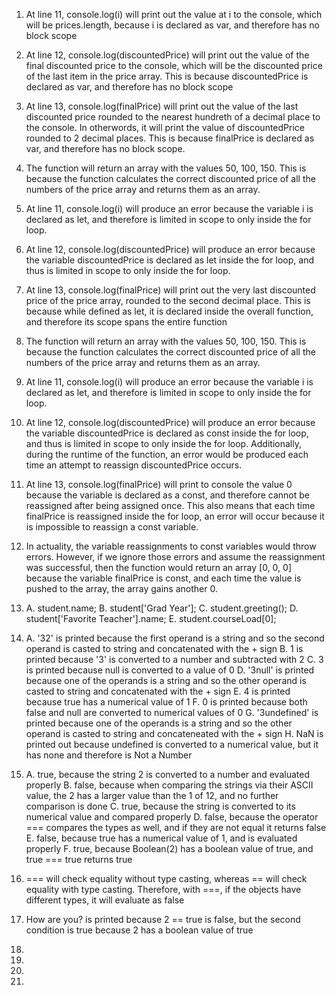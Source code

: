 1. At line 11, console.log(i) will print out the value at i to the console, which will be prices.length, because i is declared as var, and therefore has no block scope
   
2. At line 12, console.log(discountedPrice) will print out the value of the final discounted price to the console, which will be the discounted price of the last item in the price array. This is because discountedPrice is declared as var, and therefore has no block scope
   
3. At line 13, console.log(finalPrice) will print out the value of the last discounted price rounded to the nearest hundreth of a decimal place to the console. In otherwords, it will print the value of discountedPrice rounded to 2 decimal places. This is because finalPrice is declared as var, and therefore has no block scope.

4. The function will return an array with the values 50, 100, 150. This is because the function calculates the correct discounted price of all the numbers of the price array and returns them as an array.
   
5. At line 11, console.log(i) will produce an error because the variable i is declared as let, and therefore is limited in scope to only inside the for loop.
   
6. At line 12, console.log(discountedPrice) will produce an error because the variable discountedPrice is declared as let inside the for loop, and thus is limited in scope to only inside the for loop.
   
7. At line 13, console.log(finalPrice) will print out the very last discounted price of the price array, rounded to the second decimal place. This is because while defined as let, it is declared inside the overall function, and therefore its scope spans the entire function
   
8. The function will return an array with the values 50, 100, 150. This is because the function calculates the correct discounted price of all the numbers of the price array and returns them as an array.
   
9. At line 11, console.log(i) will produce an error because the variable i is declared as let, and therefore is limited in scope to only inside the for loop.
    
10. At line 12, console.log(discountedPrice) will produce an error because the variable discountedPrice is declared as const inside the for loop, and thus is limited in scope to only inside the for loop. Additionally, during the runtime of the function, an error would be produced each time an attempt to reassign discountedPrice occurs.
    
11. At line 13, console.log(finalPrice) will print to console the value 0 because the variable is declared as a const, and therefore cannot be reassigned after being assigned once. This also means that each time finalPrice is reassigned inside the for loop, an error will occur because it is impossible to reassign a const variable.
    
12. In actuality, the variable reassignments to const variables would throw errors. However, if we ignore those errors and assume the reassignment was successful, then the function would return an array [0, 0, 0] because the variable finalPrice is const, and each time the value is pushed to the array, the array gains another 0.
    
13. 
    A. student.name;
    B. student['Grad Year'];
    C. student.greeting();
    D. student['Favorite Teacher'].name;
    E. student.courseLoad[0];
    
      
14. 
    A. '32' is printed because the first operand is a string and so the second operand is casted to string and concatenated with the + sign
    B. 1 is printed because '3' is converted to a number and subtracted with 2
    C. 3 is printed because null is converted to a value of 0
    D. '3null' is printed because one of the operands is a string and so the other operand is casted to string and concatenated with the + sign
    E. 4 is printed because true has a numerical value of 1
    F. 0 is printed because both false and null are converted to numerical values of 0
    G. '3undefined' is printed because one of the operands is a string and so the other operand is casted to string and concateneated with the + sign
    H. NaN is printed out because undefined is converted to a numerical value, but it has none and therefore is Not a Number

15. 
    A. true, because the string 2 is converted to a number and evaluated properly
    B. false, because when comparing the strings via their ASCII value, the 2 has a larger value than the 1 of 12, and no further comparison is done
    C. true, because the string is converted to its numerical value and compared properly
    D. false, because the operator === compares the types as well, and if they are not equal it returns false
    E. false, because true has a numerical value of 1, and is evaluated properly
    F. true, because Boolean(2) has a boolean value of true, and true === true returns true
    
16. === will check equality without type casting, whereas == will check equality with type casting. Therefore, with ===, if the objects have different types, it will evaluate as false
    
17. How are you? is printed because 2 == true is false, but the second condition is true because 2 has a boolean value of true
    
18. 
    
19. 
    
20. 
    
21. 
